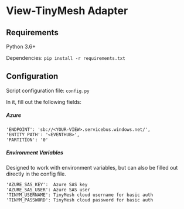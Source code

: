 # View-TinyMesh Adapter

## Requirements
Python 3.6+

Dependencies:
`pip install -r requirements.txt`

## Configuration

Script configuration file: `config.py`

In it, fill out the following fields:
##### Azure
    
    'ENDPOINT': 'sb://<YOUR-VIEW>.servicebus.windows.net/',
    'ENTITY_PATH': '<EVENTHUB>',
    'PARTITION': '0'

##### Environment Variables
Designed to work with environment variables, but can also be filled out directly in the config file.

    'AZURE_SAS_KEY':  Azure SAS key
    'AZURE_SAS_USER': Azure SAS user
    'TINYM_USERNAME': TinyMesh cloud username for basic auth
    'TINYM_PASSWORD': TinyMesh cloud password for basic auth
